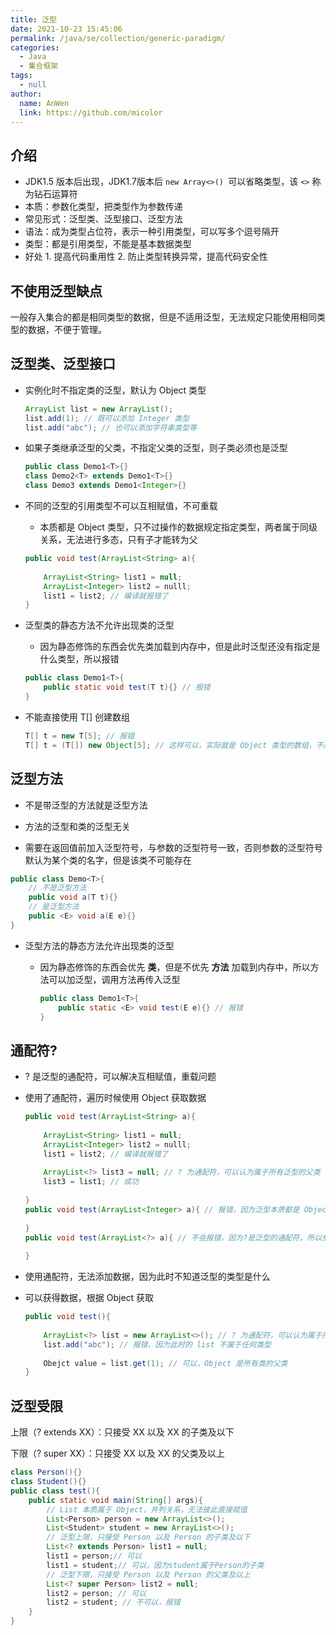 ```yaml
---
title: 泛型
date: 2021-10-23 15:45:06
permalink: /java/se/collection/generic-paradigm/
categories: 
  - Java
  - 集合框架
tags: 
  - null
author: 
  name: AnWen
  link: https://github.com/micolor
---
```




## 介绍

- JDK1.5 版本后出现，JDK1.7版本后 `new Array<>() `可以省略类型，该 `<>` 称为钻石运算符
- 本质：参数化类型，把类型作为参数传递
- 常见形式：泛型类、泛型接口、泛型方法
- 语法：成为类型占位符，表示一种引用类型，可以写多个逗号隔开
- 类型：都是引用类型，不能是基本数据类型
- 好处 1. 提高代码重用性 2. 防止类型转换异常，提高代码安全性

## 不使用泛型缺点

一般存入集合的都是相同类型的数据，但是不适用泛型，无法规定只能使用相同类型的数据，不便于管理。

## 泛型类、泛型接口

- 实例化时不指定类的泛型，默认为 Object 类型

  ```java
  ArrayList list = new ArrayList();
  list.add(1); // 既可以添加 Integer 类型
  list.add("abc"); // 也可以添加字符串类型等
  ```

- 如果子类继承泛型的父类，不指定父类的泛型，则子类必须也是泛型

  ```java
  public class Demo1<T>{}
  class Demo2<T> extends Demo1<T>{}
  class Demo3 extends Demo1<Integer>{}
  ```

- 不同的泛型的引用类型不可以互相赋值，不可重载

  - 本质都是 Object 类型，只不过操作的数据规定指定类型，两者属于同级关系，无法进行多态，只有子才能转为父

  ```java
  public void test(ArrayList<String> a){
      
      ArrayList<String> list1 = null;
      ArrayList<Integer> list2 = nulll;
      list1 = list2; // 编译就报错了        
  }
  ```

- 泛型类的静态方法不允许出现类的泛型

  - 因为静态修饰的东西会优先类加载到内存中，但是此时泛型还没有指定是什么类型，所以报错

  ```java
  public class Demo1<T>{
      public static void test(T t){} // 报错
  }
  ```

- 不能直接使用 T[] 创建数组

  ```java
  T[] t = new T[5]; // 报错
  T[] t = (T[]) new Object[5]; // 这样可以，实际就是 Object 类型的数组，不是你要传入的类型数组
  ```

## 泛型方法

- 不是带泛型的方法就是泛型方法

- 方法的泛型和类的泛型无关

- 需要在返回值前加入泛型符号，与参数的泛型符号一致，否则参数的泛型符号默认为某个类的名字，但是该类不可能存在

```java
public class Demo<T>{
    // 不是泛型方法
    public void a(T t){}
    // 是泛型方法
    public <E> void a(E e){}
}
```

- 泛型方法的静态方法允许出现类的泛型

  - 因为静态修饰的东西会优先 **类**，但是不优先 **方法** 加载到内存中，所以方法可以加泛型，调用方法再传入泛型

    ```java
    public class Demo1<T>{
        public static <E> void test(E e){} // 报错
    }
    ```

## 通配符?

- ? 是泛型的通配符，可以解决互相赋值，重载问题

- 使用了通配符，遍历时候使用 Object 获取数据

  ```java
  public void test(ArrayList<String> a){
      
      ArrayList<String> list1 = null;
      ArrayList<Integer> list2 = nulll;
      list1 = list2; // 编译就报错了
      
      ArrayList<?> list3 = null; // ? 为通配符，可以认为属于所有泛型的父类
      list3 = list1; // 成功
          
  }
  public void test(ArrayList<Integer> a){ // 报错，因为泛型本质都是 Object，所以参数类型一样，不是重载，是复制
      
  }
  public void test(ArrayList<?> a){ // 不会报错，因为?是泛型的通配符，所以参数类型不一样，是重载
      
  }
  ```

- 使用通配符，无法添加数据，因为此时不知道泛型的类型是什么

- 可以获得数据，根据 Object 获取

  ```java
  public void test(){
      
      ArrayList<?> list = new ArrayList<>(); // ? 为通配符，可以认为属于所有泛型的父类
      list.add("abc"); // 报错，因为此时的 list 不属于任何类型
      
      Obejct value = list.get(1); // 可以，Object 是所有类的父类
  }
  
  ```

## 泛型受限

上限（? extends XX）：只接受 XX 以及 XX 的子类及以下

下限（? super XX）：只接受 XX 以及 XX 的父类及以上

```java
class Person(){}
class Student(){}
public class test(){
    public static void main(String[] args){
        // List 本质属于 Object，并列关系，无法彼此直接赋值
        List<Person> person = new ArrayList<>();
        List<Student> student = new ArrayList<>();
        // 泛型上限，只接受 Person 以及 Person 的子类及以下
        List<? extends Person> list1 = null;
        list1 = person;// 可以
        list1 = student;// 可以，因为student属于Person的子类
        // 泛型下限，只接受 Person 以及 Person 的父类及以上
        List<? super Person> list2 = null;
        list2 = person; // 可以
        list2 = student; // 不可以，报错
    }
}
```

## 

